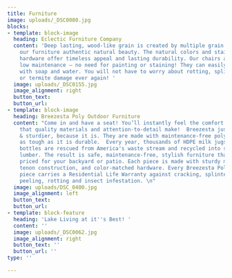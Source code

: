 ```yaml
---
title: Furniture
image: uploads/_DSC0080.jpg
blocks:
- template: block-image
  heading: Eclectic Furniture Company
  content: 'Deep lasting, wood-like grain is created by multiple grain patterns giving
    our furniture authentic natural beauty. The natural colors and stainless steel
    hardware offer timeless appeal and lasting durability. Our chairs are extremely
    low maintenance – no need for painting or staining! They can easily be cleaned
    with soap and water. You will not have to worry about rotting, splintering, splitting
    or termite damage ever again! '
  image: uploads/_DSC0155.jpg
  image_alignment: right
  button_text: 
  button_url: 
- template: block-image
  heading: Breezesta Poly Outdoor Furniture
  content: "Come in and have a seat! You’ll instantly feel the comfort difference
    that quality materials and attention-to-detail make!  Breezesta just feels stronger
    & sturdier, because it is. They are made with maintenance-free poly lumber is
    as tough as it is durable.  Every year, thousands of HDPE milk jugs and water
    bottles are rescued from America's waste stream and recycled into sturdy poly
    lumber. The result is safe, maintenance-free, stylish furniture that is affordably
    priced for your backyard or patio. Each piece is made with sturdy mortise and
    tenon construction, and color-matched hardware. Every Breezesta Poly Outdoor Furniture
    piece carries a Residential Life Warranty against cracking, splintering, chipping,
    peeling, rotting and insect infestation. \n"
  image: uploads/DSC_0400.jpg
  image_alignment: left
  button_text: 
  button_url: 
- template: block-feature
  heading: 'Lake Living at it''s Best! '
  content: ''
  image: uploads/_DSC0062.jpg
  image_alignment: right
  button_text: ''
  button_url: ''
type: ''

---
```

